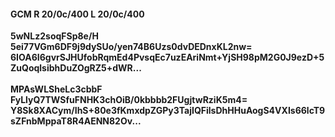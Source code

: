 #### GCM R 20/0c/400 L 20/0c/400
**5wNLz2soqFSp8e/H**<br/>**5ei77VGm6DF9j9dySUo/yen74B6Uzs0dvDEDnxKL2nw=**<br/>**6IOA6I6gvrSJHUfobRqmEd4PvsqEc7uzEAriNmt+YjSH98pM2G0J9ezD+5ZuQoqlsibhDuZOgRZ5+dWR...**<br/><br/>
**MPAsWLSheLc3cbbF**<br/>**FyLlyQ7TWSfuFNHK3chOiB/0kbbbb2FUgjtwRziK5m4=**<br/>**Y8Sk8XACym/IhS+80e3fKmxdpZGPy3TajIQFilsDhHHuAogS4VXIs66lcT9sZFnbMppaT8R4AENN82Ov...**